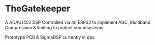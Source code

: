 # TheGatekeeper
A ADAU1452 DSP Controlled via an ESP32 to impliment AGC, Multiband Compression &amp; limiting to protect soundsystems

Prototype PCB & SigmaDSP currently in dev.
